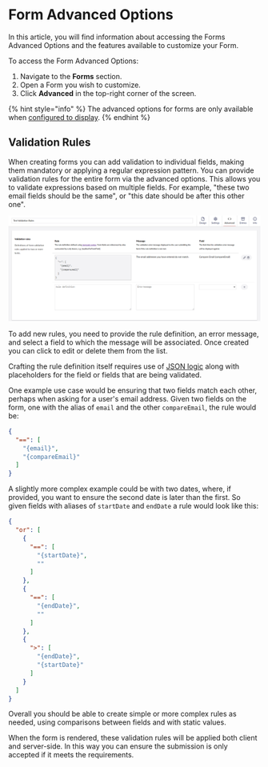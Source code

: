 # Form Advanced Options

In this article, you will find information about accessing the Forms Advanced Options and the features available to customize your Form.

To access the Form Advanced Options:

1. Navigate to the **Forms** section.
2. Open a Form you wish to customize.
3.  Click **Advanced** in the top-right corner of the screen.

{% hint style="info" %}
The advanced options for forms are only available when [configured to display](../../developer/configuration/README.md#enableadvancedvalidationrules).
{% endhint %}

## Validation Rules

When creating forms you can add validation to individual fields, making them mandatory or applying a regular expression pattern. You can provide validation rules for the entire form via the advanced options. This allows you to validate expressions based on multiple fields. For example, "these two email fields should be the same", or "this date should be after this other one".

![Validation rules](./images/validation-rules.png)

To add new rules, you need to provide the rule definition, an error message, and select a field to which the message will be associated.  Once created you can click to edit or delete them from the list.

Crafting the rule definition itself requires use of [JSON logic](https://jsonlogic.com/) along with placeholders for the field or fields that are being validated.

One example use case would be ensuring that two fields match each other, perhaps when asking for a user's email address.  Given two fields on the form, one with the alias of `email` and the other `compareEmail`, the rule would be:

```json
{
  "==": [
    "{email}",
    "{compareEmail}"
  ]
}
```

A slightly more complex example could be with two dates, where, if provided, you want to ensure the second date is later than the first. So given fields with aliases of `startDate` and `endDate` a rule would look like this:

```json
{
  "or": [
    {
      "==": [
        "{startDate}",
        ""
      ]
    },
    {
      "==": [
        "{endDate}",
        ""
      ]
    },
    {
      ">": [
        "{endDate}",
        "{startDate}"
      ]
    }
  ]
}
```

Overall you should be able to create simple or more complex rules as needed, using comparisons between fields and with static values.

When the form is rendered, these validation rules will be applied both client and server-side. In this way you can ensure the submission is only accepted if it meets the requirements.